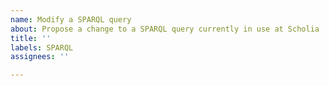 ```yaml
---
name: Modify a SPARQL query
about: Propose a change to a SPARQL query currently in use at Scholia
title: ''
labels: SPARQL
assignees: ''

---
```



